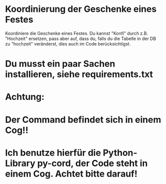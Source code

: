 # Koordinierung der Geschenke eines Festes
Koordiniere die Geschenke eines Festes.
Du kannst "Konfi" durch z.B. "Hochzeit" ersetzen, pass aber auf, dass du, falls du die Tabelle in der DB zu "hochzeit" veränderst, dies auch im Code berücksichtigst. 
# Du musst ein paar Sachen installieren, siehe requirements.txt

# Achtung:
# Der Command befindet sich in einem Cog!!
# Ich benutze hierfür die Python-Library py-cord, der Code steht in einem Cog. Achtet bitte darauf!
